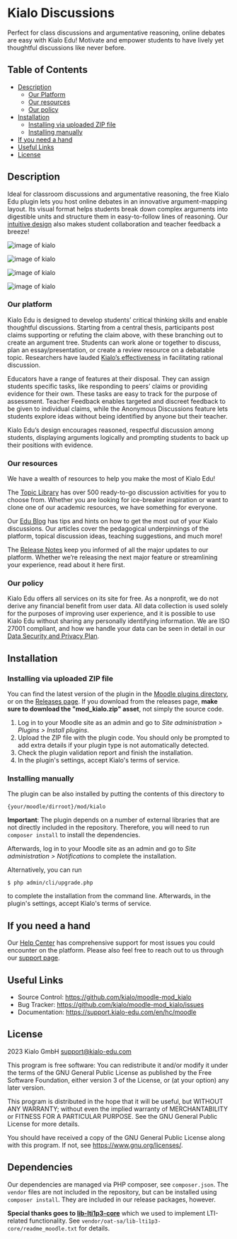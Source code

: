 # Kialo Discussions #

Perfect for class discussions and argumentative reasoning, online debates are easy with Kialo Edu!
Motivate and empower students to have lively yet thoughtful discussions like never before.

## Table of Contents  
- [Description](#description)
    - [Our Platform](#our-platform)
    - [Our resources](#our-resources )
    - [Our policy](#our-policy)
- [Installation](#installation)
    - [Installing via uploaded ZIP file](#installing-via-uploaded-zip-file)
    - [Installing manually](#installing-manually)
- [If you need a hand](#if-you-need-a-hand)
- [Useful Links](#useful-links)
- [License](#license)

## Description ##

Ideal for classroom discussions and argumentative reasoning, the free Kialo Edu plugin lets you host online debates in an innovative argument-mapping layout.
Its visual format helps students break down complex arguments into digestible units and structure them in easy-to-follow lines of reasoning.
Our [intuitive design](https://www.kialo-edu.com/p/eafa94b6-a86f-4540-88f4-2a6250115a26/94696) also makes student collaboration and teacher feedback a breeze!

![image of kialo](images/image3.png)</br>

![image of kialo](images/image4.png)</br>

![image of kialo](images/image2.png)</br>

![image of kialo](images/image1.png)

### Our platform ###

Kialo Edu is designed to develop students’ critical thinking skills and enable thoughtful discussions.
Starting from a central thesis, participants post claims supporting or refuting the claim above, with these branching out to create an argument tree.
Students can work alone or together to discuss, plan an essay/presentation, or create a review resource on a debatable topic.
Researchers have lauded [Kialo’s effectiveness](https://scholar.harvard.edu/dtingley/publications/revolutionizing-teaching-and-research-structured-debate-platform) in facilitating rational discussion. 

Educators have a range of features at their disposal.
They can assign students specific tasks, like responding to peers’ claims or providing evidence for their own.
These tasks are easy to track for the purpose of assessment.
Teacher Feedback enables targeted and discreet feedback to be given to individual claims, while the Anonymous Discussions feature lets students explore ideas without being identified by anyone but their teacher.

Kialo Edu’s design encourages reasoned, respectful discussion among students, displaying arguments logically and prompting students to back up their positions with evidence.

### Our resources ###
We have a wealth of resources to help you make the most of Kialo Edu!

The [Topic Library](https://www.kialo-edu.com/debate-topics-and-argumentative-essay-topics) has over 500 ready-to-go discussion activities for you to choose from.
Whether you are looking for ice-breaker inspiration or want to clone one of our academic resources, we have something for everyone.

Our [Edu Blog](https://blog.kialo-edu.com/) has tips and hints on how to get the most out of your Kialo discussions.
Our articles cover the pedagogical underpinnings of the platform, topical discussion ideas, teaching suggestions, and much more!

The [Release Notes](https://releases.kialo-edu.com/) keep you informed of all the major updates to our platform.
Whether we’re releasing the next major feature or streamlining your experience, read about it here first. 

### Our policy ###
Kialo Edu offers all services on its site for free.
As a nonprofit, we do not derive any financial benefit from user data.
All data collection is used solely for the purposes of improving user experience, and it is possible to use Kialo Edu without sharing any personally identifying information.
We are ISO 27001 compliant, and how we handle your data can be seen in detail in our [Data Security and Privacy Plan](https://support.kialo-edu.com/en/hc/kialo-edu-data-security-and-privacy-plan/).

## Installation ##

### Installing via uploaded ZIP file ###

You can find the latest version of the plugin in the [Moodle plugins directory](https://moodle.org/plugins/mod_kialo),
or on the [Releases page](https://github.com/kialo/moodle-mod_kialo/releases). If you download from the releases page,
**make sure to download the "mod_kialo.zip" asset**, not simply the source code.

1. Log in to your Moodle site as an admin and go to _Site administration >
   Plugins > Install plugins_.
2. Upload the ZIP file with the plugin code. You should only be prompted to add
   extra details if your plugin type is not automatically detected.
3. Check the plugin validation report and finish the installation.
4. In the plugin's settings, accept Kialo's terms of service.

### Installing manually ###

The plugin can be also installed by putting the contents of this directory to

    {your/moodle/dirroot}/mod/kialo

**Important**: The plugin depends on a number of external libraries that are not directly included in the repository. Therefore, you will need to run `composer install` to install the dependencies.

Afterwards, log in to your Moodle site as an admin and go to _Site administration >
Notifications_ to complete the installation.

Alternatively, you can run

    $ php admin/cli/upgrade.php

to complete the installation from the command line. 
Afterwards, in the plugin's settings, accept Kialo's terms of service.

## If you need a hand ##
Our [Help Center](https://support.kialo-edu.com/en/) has comprehensive support for most issues you could encounter on the platform.
Please also feel free to reach out to us through our [support page](https://support.kialo-edu.com/en/contact/).

## Useful Links ##
- Source Control: https://github.com/kialo/moodle-mod_kialo
- Bug Tracker: https://github.com/kialo/moodle-mod_kialo/issues
- Documentation: https://support.kialo-edu.com/en/hc/moodle

## License ##

2023 Kialo GmbH <support@kialo-edu.com>

This program is free software: You can redistribute it and/or modify it under
the terms of the GNU General Public License as published by the Free Software
Foundation, either version 3 of the License, or (at your option) any later
version.

This program is distributed in the hope that it will be useful, but WITHOUT ANY
WARRANTY; without even the implied warranty of MERCHANTABILITY or FITNESS FOR A
PARTICULAR PURPOSE.
See the GNU General Public License for more details.

You should have received a copy of the GNU General Public License along with
this program.
If not, see <https://www.gnu.org/licenses/>.

## Dependencies ##

Our dependencies are managed via PHP composer, see `composer.json`.
The `vendor` files are not included in the repository, but can be installed using `composer install`.
They are included in our release packages, however.

**Special thanks goes to [lib-lti1p3-core](https://github.com/oat-sa/lib-lti1p3-core)** 
which we used to implement LTI-related functionality. 
See `vendor/oat-sa/lib-lti1p3-core/readme_moodle.txt` for details.

